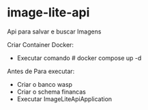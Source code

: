 # image-lite-api
Api para salvar e buscar Imagens

Criar Container Docker:
* Executar comando # docker compose up -d

Antes de Para executar:
* Criar o banco wasp
* Criar o schema financas
* Executar ImageLiteApiApplication
